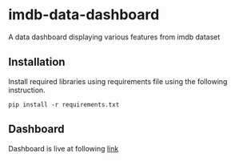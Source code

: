# imdb-data-dashboard
A data dashboard displaying various features from imdb dataset
## Installation
Install required libraries using requirements file using the following instruction.
```
pip install -r requirements.txt 
```

## Dashboard
Dashboard is live at following [link](https://imdb-data-dashboard.herokuapp.com)
